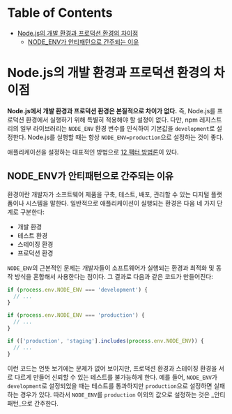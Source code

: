 # Table of Contents

- [Node.js의 개발 환경과 프로덕션 환경의 차이점](#nodejs의-개발-환경과-프로덕션-환경의-차이점)
  - [NODE_ENV가 안티패턴으로 간주되는 이유](#node_env가-안티패턴으로-간주되는-이유)

# Node.js의 개발 환경과 프로덕션 환경의 차이점

**Node.js에서 개발 환경과 프로덕션 환경은 본질적으로 차이가 없다.** 즉, Node.js를 프로덕션 환경에서 실행하기 위해 특별히 적용해야 할 설정이 없다. 다만, npm 레지스트리의 일부 라이브러리는 `NODE_ENV` 환경 변수를 인식하여 기본값을 `development`로 설정한다. Node.js를 실행할 때는 항상 `NODE_ENV=production`으로 설정하는 것이 좋다.

애플리케이션을 설정하는 대표적인 방법으로 [12 팩터 방법론](https://12factor.net/)이 있다.

## NODE_ENV가 안티패턴으로 간주되는 이유

환경이란 개발자가 소프트웨어 제품을 구축, 테스트, 배포, 관리할 수 있는 디지털 플랫폼이나 시스템을 말한다. 일반적으로 애플리케이션이 실행되는 환경은 다음 네 가지 단계로 구분한다:

- 개발 환경
- 테스트 환경
- 스테이징 환경
- 프로덕션 환경

`NODE_ENV`의 근본적인 문제는 개발자들이 소프트웨어가 실행되는 환경과 최적화 및 동작 방식을 혼합해서 사용한다는 점이다. 그 결과로 다음과 같은 코드가 만들어진다:

```javascript
if (process.env.NODE_ENV === 'development') {
  // ...
}

if (process.env.NODE_ENV === 'production') {
  // ...
}

if (['production', 'staging'].includes(process.env.NODE_ENV)) {
  // ...
}
```

이런 코드는 언뜻 보기에는 문제가 없어 보이지만, 프로덕션 환경과 스테이징 환경을 서로 다르게 만들어 신뢰할 수 있는 테스트를 불가능하게 한다. 예를 들어, `NODE_ENV`가 `development`로 설정되었을 때는 테스트를 통과하지만 `production`으로 설정하면 실패하는 경우가 있다. 따라서 `NODE_ENV`를 `production` 이외의 값으로 설정하는 것은 _안티패턴_으로 간주한다.